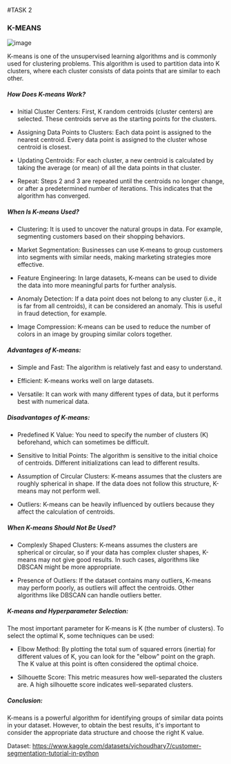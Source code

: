
#TASK 2 

### K-MEANS

![image](https://github.com/user-attachments/assets/9829ec96-4323-4b34-b707-ca01e17121ff)

K-means is one of the unsupervised learning algorithms and is commonly used for clustering problems. This algorithm is used to partition data into K clusters, where each cluster consists of data points that are similar to each other.

##### How Does K-means Work?
* Initial Cluster Centers: First, K random centroids (cluster centers) are selected. These centroids serve as the starting points for the clusters.

* Assigning Data Points to Clusters: Each data point is assigned to the nearest centroid. Every data point is assigned to the cluster whose centroid is closest.

* Updating Centroids: For each cluster, a new centroid is calculated by taking the average (or mean) of all the data points in that cluster.

* Repeat: Steps 2 and 3 are repeated until the centroids no longer change, or after a predetermined number of iterations. This indicates that the algorithm has converged.

##### When Is K-means Used?
* Clustering: It is used to uncover the natural groups in data. For example, segmenting customers based on their shopping behaviors.

* Market Segmentation: Businesses can use K-means to group customers into segments with similar needs, making marketing strategies more effective.

* Feature Engineering: In large datasets, K-means can be used to divide the data into more meaningful parts for further analysis.

* Anomaly Detection: If a data point does not belong to any cluster (i.e., it is far from all centroids), it can be considered an anomaly. This is useful in fraud detection, for example.

* Image Compression: K-means can be used to reduce the number of colors in an image by grouping similar colors together.

##### Advantages of K-means:
* Simple and Fast: The algorithm is relatively fast and easy to understand.

* Efficient: K-means works well on large datasets.

* Versatile: It can work with many different types of data, but it performs best with numerical data.

##### Disadvantages of K-means:
* Predefined K Value: You need to specify the number of clusters (K) beforehand, which can sometimes be difficult.

* Sensitive to Initial Points: The algorithm is sensitive to the initial choice of centroids. Different initializations can lead to different results.

* Assumption of Circular Clusters: K-means assumes that the clusters are roughly spherical in shape. If the data does not follow this structure, K-means may not perform well.

* Outliers: K-means can be heavily influenced by outliers because they affect the calculation of centroids.

##### When K-means Should Not Be Used?
* Complexly Shaped Clusters: K-means assumes the clusters are spherical or circular, so if your data has complex cluster shapes, K-means may not give good results. In such cases, algorithms like DBSCAN might be more appropriate.

* Presence of Outliers: If the dataset contains many outliers, K-means may perform poorly, as outliers will affect the centroids. Other algorithms like DBSCAN can handle outliers better.

##### K-means and Hyperparameter Selection:
The most important parameter for K-means is K (the number of clusters). To select the optimal K, some techniques can be used:

* Elbow Method: By plotting the total sum of squared errors (inertia) for different values of K, you can look for the "elbow" point on the graph. The K value at this point is often considered the optimal choice.

* Silhouette Score: This metric measures how well-separated the clusters are. A high silhouette score indicates well-separated clusters.

##### Conclusion:
K-means is a powerful algorithm for identifying groups of similar data points in your dataset. However, to obtain the best results, it's important to consider the appropriate data structure and choose the right K value.















Dataset: https://www.kaggle.com/datasets/vjchoudhary7/customer-segmentation-tutorial-in-python
